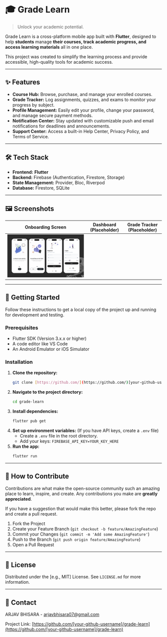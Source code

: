 # 🎓 Grade Learn

> Unlock your academic potential.

Grade Learn is a cross-platform mobile app built with **Flutter**, designed to help **students** manage **their courses, track academic progress, and access learning materials** all in one place.

This project was created to simplify the learning process and provide accessible, high-quality tools for academic success.

---

## ✨ Features

* **Course Hub:** Browse, purchase, and manage your enrolled courses.
* **Grade Tracker:** Log assignments, quizzes, and exams to monitor your progress by subject.
* **Profile Management:** Easily edit your profile, change your password, and manage secure payment methods.
* **Notification Center:** Stay updated with customizable push and email notifications for deadlines and announcements.
* **Support Center:** Access a built-in Help Center, Privacy Policy, and Terms of Service.

---

## 🛠️ Tech Stack

* **Frontend:** **Flutter**
* **Backend:** Firebase (Authentication, Firestore, Storage)
* **State Management:** Provider, Bloc, Riverpod
* **Database:** Firestore, SQLite

---

## 🖼️ Screenshots

| Onboarding Screen | Dashboard (Placeholder) | Grade Tracker (Placeholder) |
| :---: | :---: | :---: |
| ![Onboarding Screen](https://github.com/Arjav-07/grade_learn/blob/main/assets/images/Onboarding%20Screen.png?raw=true) |  |  |

---

## 🚀 Getting Started

Follow these instructions to get a local copy of the project up and running for development and testing.

### Prerequisites

* Flutter SDK (Version 3.x.x or higher)
* A code editor like VS Code
* An Android Emulator or iOS Simulator

### Installation

1.  **Clone the repository:**
    ```sh
    git clone [https://github.com/](https://github.com/)[your-github-username]/grade-learn.git
    ```
2.  **Navigate to the project directory:**
    ```sh
    cd grade-learn
    ```
3.  **Install dependencies:**
    ```sh
    flutter pub get
    ```
4.  **Set up environment variables:**
    (If you have API keys, create a `.env` file)
    * Create a `.env` file in the root directory.
    * Add your keys: `FIREBASE_API_KEY=YOUR_KEY_HERE`
5.  **Run the app:**
    ```sh
    flutter run
    ```

---

## 🤝 How to Contribute

Contributions are what make the open-source community such an amazing place to learn, inspire, and create. Any contributions you make are **greatly appreciated**.

If you have a suggestion that would make this better, please fork the repo and create a pull request.

1.  Fork the Project
2.  Create your Feature Branch (`git checkout -b feature/AmazingFeature`)
3.  Commit your Changes (`git commit -m 'Add some AmazingFeature'`)
4.  Push to the Branch (`git push origin feature/AmazingFeature`)
5.  Open a Pull Request

---

## 📝 License

Distributed under the [e.g., MIT] License. See `LICENSE.md` for more information.

---

## 📧 Contact

ARJAV BHISARA - arjavbhisara07@gmail.com

Project Link: [https://github.com/[your-github-username]/grade-learn](https://github.com/[your-github-username]/grade-learn)
